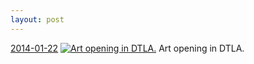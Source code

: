 ```yaml
---
layout: post
---
```


<p>
  <time><a href="/277">2014-01-22</a></time>
  <a href="/277"><img src="{{ site.assets_url }}/277-240.jpg" srcset="{{ site.assets_url }}/277-480.jpg 480w, {{ site.assets_url }}/277-360.jpg 360w, {{ site.assets_url }}/277-240.jpg 240w, {{ site.assets_url }}/277-120.jpg 120w" sizes="(min-width: 700px) 50vw, calc(100vw - 2rem)" alt="Art opening in DTLA." /></a>
  <span>Art opening in DTLA.</span>
</p>

